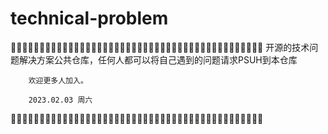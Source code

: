 # technical-problem
🤣✨✨✨✨✨✨✨✨✨✨✨✨✨✨✨✨✨✨✨✨✨✨✨✨✨✨✨✨✨✨✨✨✨✨✨✨✨✨✨✨✨✨🤣
        开源的技术问题解决方案公共仓库，任何人都可以将自己遇到的问题请求PSUH到本仓库
        
        欢迎更多人加入。

        2023.02.03 周六 
🤣✨✨✨✨✨✨✨✨✨✨✨✨✨✨✨✨✨✨✨✨✨✨✨✨✨✨✨✨✨✨✨✨✨✨✨✨✨✨✨✨✨✨🤣
